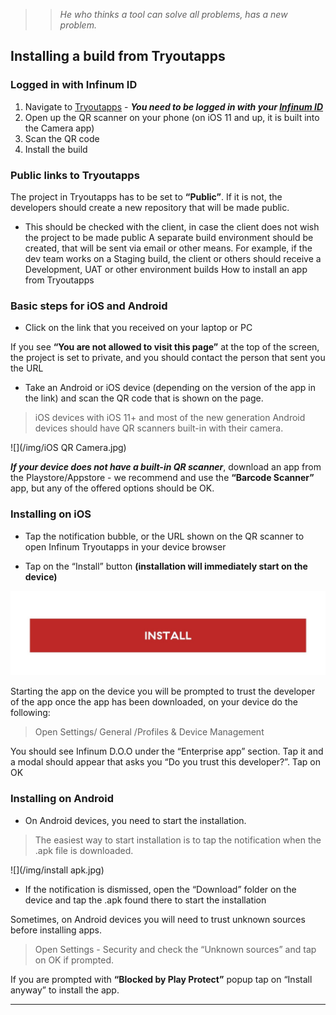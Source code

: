 > > *He who thinks a tool can solve all problems, has a new problem.*

## Installing a build from Tryoutapps

### Logged in with Infinum ID

1. Navigate to [Tryoutapps](https://infinum.tryoutapps.com/) - ***You need to be logged in with your [Infinum ID](https://infinum.com/handbook/general/internal-projects/infinum-id)***
1. Open up the QR scanner on your phone (on iOS 11 and up, it is built into the Camera app)
1. Scan the QR code
1. Install the build

### Public links to Tryoutapps


The project in Tryoutapps has to be set to **“Public”**. If it is not, the developers should create a new repository that will be made public.

 - This should be checked with the client, in case the client does not wish the project to be made public
A separate build environment should be created, that will be sent via email or other means. For example, if the dev team works on a Staging build, the client or others should receive a Development, UAT or other environment builds
How to install an app from Tryoutapps


### Basic steps for iOS and Android

* Click on the link that you received on your laptop or PC

If you see **“You are not allowed to visit this page”** at the top of the screen, the project is set to private, and you should contact the person that sent you the URL


* Take an Android or iOS device (depending on the version of the app in the link) and scan the QR code that is shown on the page. 
	
> iOS devices with iOS 11+ and most of the new generation Android devices should have QR scanners built-in with their camera.

![](/img/iOS QR Camera.jpg)

***If your device does not have a built-in QR scanner***, download an app from the Playstore/Appstore - we recommend and use the **“Barcode Scanner”** app, but any of the offered options should be OK.

### Installing on iOS

* Tap the notification bubble, or the URL shown on the QR scanner to open Infinum Tryoutapps in your device browser

* Tap on the “Install” button **(installation will immediately start on the device)**

![](/img/Installbutton.jpg)

Starting the app on the device you will be prompted to trust the developer of the app once the app has been downloaded, on your device do the following:

> Open Settings/ General /Profiles & Device Management

You should see Infinum D.O.O under the “Enterprise app” section. Tap it and a modal should appear that asks you “Do you trust this developer?”. Tap on OK

### Installing on Android

* On Android devices, you need to start the installation.

> The easiest way to start installation is to tap the notification when the .apk file is downloaded.

![](/img/install apk.jpg)

* If the notification is dismissed, open the “Download” folder on the device and tap the .apk found there to start the installation

Sometimes, on Android devices you will need to trust unknown sources before installing apps. 

> Open Settings - Security and check the “Unknown sources” and tap on OK if prompted.

If you are prompted with **“Blocked by Play Protect”** popup tap on “Install anyway” to install the app. 

---
